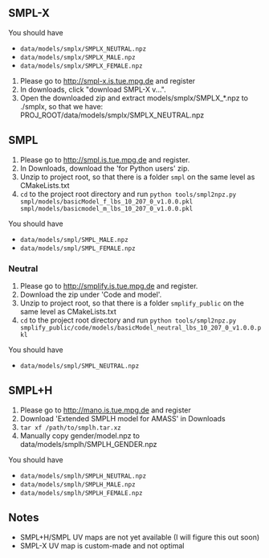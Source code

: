 ## SMPL-X
You should have
- `data/models/smplx/SMPLX_NEUTRAL.npz`
- `data/models/smplx/SMPLX_MALE.npz`
- `data/models/smplx/SMPLX_FEMALE.npz`

1. Please go to http://smpl-x.is.tue.mpg.de and register
2. In downloads, click "download SMPL-X v...".
3. Open the downloaded zip and extract models/smplx/SMPLX_*.npz to ./smplx, so that we have: PROJ_ROOT/data/models/smplx/SMPLX_NEUTRAL.npz

## SMPL
1. Please go to http://smpl.is.tue.mpg.de and register.
2. In Downloads, download the 'for Python users' zip.
3. Unzip to project root, so that there is a folder `smpl` on the same level as CMakeLists.txt
4. `cd` to the project root directory and run `python tools/smpl2npz.py smpl/models/basicModel_f_lbs_10_207_0_v1.0.0.pkl smpl/models/basicmodel_m_lbs_10_207_0_v1.0.0.pkl`

You should have
- `data/models/smpl/SMPL_MALE.npz`
- `data/models/smpl/SMPL_FEMALE.npz`

### Neutral
1. Please go to http://smplify.is.tue.mpg.de and register.
2. Download the zip under 'Code and model'.
3. Unzip to project root, so that there is a folder `smplify_public` on the same level as CMakeLists.txt
4. `cd` to the project root directory and run `python tools/smpl2npz.py smplify_public/code/models/basicModel_neutral_lbs_10_207_0_v1.0.0.pkl`

You should have
- `data/models/smpl/SMPL_NEUTRAL.npz`

## SMPL+H
1. Please go to http://mano.is.tue.mpg.de and register
2. Download 'Extended SMPLH model for AMASS' in Downloads
3. `tar xf /path/to/smplh.tar.xz`
4. Manually copy gender/model.npz to data/models/smplh/SMPLH_GENDER.npz

You should have
- `data/models/smplh/SMPLH_NEUTRAL.npz`
- `data/models/smplh/SMPLH_MALE.npz`
- `data/models/smplh/SMPLH_FEMALE.npz`

## Notes
- SMPL+H/SMPL UV maps are not yet available (I will figure this out soon)
- SMPL-X UV map is custom-made and not optimal
